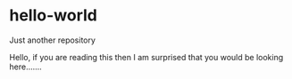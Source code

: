 # hello-world
Just another repository

Hello, if you are reading this then I am surprised that you would be looking here.......
